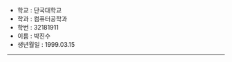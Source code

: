 - 학교 : 단국대학교
- 학과 : 컴퓨터공학과
- 학번 : 32181911
- 이름 : 박진수
- 생년월일 : 1999.03.15   
----------------------------------------   



<!---
autoblossom/autoblossom is a ✨ special ✨ repository because its `README.md` (this file) appears on your GitHub profile.
You can click the Preview link to take a look at your changes.
--->
